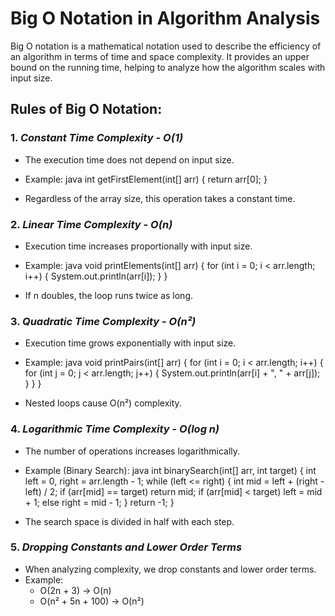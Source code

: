# Big O Notation in Algorithm Analysis

Big O notation is a mathematical notation used to describe the efficiency of an algorithm in terms of time and space complexity. It provides an upper bound on the running time, helping to analyze how the algorithm scales with input size.

## Rules of Big O Notation:

### 1. *Constant Time Complexity - O(1)*

- The execution time does not depend on input size.
- Example:
  java
  int getFirstElement(int[] arr) {
      return arr[0];
  }
  
- Regardless of the array size, this operation takes a constant time.

### 2. *Linear Time Complexity - O(n)*

- Execution time increases proportionally with input size.
- Example:
  java
  void printElements(int[] arr) {
      for (int i = 0; i < arr.length; i++) {
          System.out.println(arr[i]);
      }
  }
  
- If n doubles, the loop runs twice as long.

### 3. *Quadratic Time Complexity - O(n²)*

- Execution time grows exponentially with input size.
- Example:
  java
  void printPairs(int[] arr) {
      for (int i = 0; i < arr.length; i++) {
          for (int j = 0; j < arr.length; j++) {
              System.out.println(arr[i] + ", " + arr[j]);
          }
      }
  }
  
- Nested loops cause O(n²) complexity.

### 4. *Logarithmic Time Complexity - O(log n)*

- The number of operations increases logarithmically.
- Example (Binary Search):
  java
  int binarySearch(int[] arr, int target) {
      int left = 0, right = arr.length - 1;
      while (left <= right) {
          int mid = left + (right - left) / 2;
          if (arr[mid] == target) return mid;
          if (arr[mid] < target) left = mid + 1;
          else right = mid - 1;
      }
      return -1;
  }
  
- The search space is divided in half with each step.

### 5. *Dropping Constants and Lower Order Terms*

- When analyzing complexity, we drop constants and lower order terms.
- Example:
  - O(2n + 3) → O(n)
  - O(n² + 5n + 100) → O(n²)
